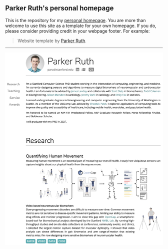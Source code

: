 ## Parker Ruth's personal homepage

This is the repository for my [personal homepage](https://parkersruth.com).
You are more than welcome to use this site as a template for your own homepage.
If you do, please consider providing credit in your webpage footer. For example:

> Website template by [Parker Ruth](https://parkersruth.com).

---

![website screenshot: academic personal homepage with minimal single-page design](screenshot.jpg)

